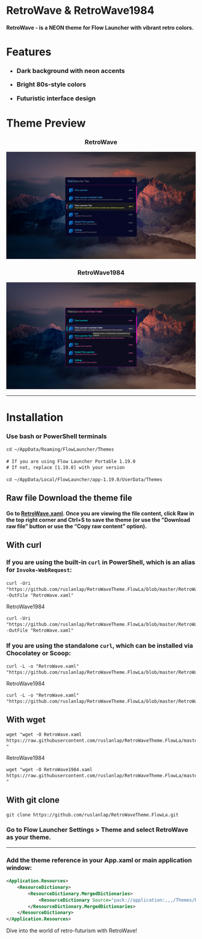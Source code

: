 # RetroWave & RetroWave1984

#### **RetroWave** - is a NEON theme for Flow Launcher with vibrant retro colors.

# Features

<h3>

- Dark background with neon accents

- Bright 80s-style colors

- Futuristic interface design

</h3>

# Theme Preview

<h3 align="center">RetroWave</h3>

![RetroWave](https://github.com/ruslanlap/RetroWaveTheme.FlowLa/blob/master/dataimg/RetroWave.png)

<h3 align="center">RetroWave1984</h3>

![RetroWave1984](https://github.com/ruslanlap/RetroWaveTheme.FlowLa/blob/master/dataimg/RetroWave1984.png)



---

# Installation

### Use bash or PowerShell terminals

```Shell
cd ~/AppData/Roaming/FlowLauncher/Themes

# If you are using Flow Launcher Portable 1.19.0
# If not, replace [1.19.0] with your version

cd ~/AppData/Local/FlowLauncher/app-1.19.0/UserData/Themes
```

## Raw file Download the theme file

#### Go to [RetroWave.xaml](https://github.com/ruslanlap/RetroWaveTheme.FlowLa/blob/main/RetroWave.xaml). Once you are viewing the file content, click **Raw** in the top right corner and Ctrl+S to save the theme (or use the "Download raw file" button or use the “Copy raw content” option).

## With curl

### If you are using the built-in `curl` in PowerShell, which is an alias for `Invoke-WebRequest`:

```shell
curl -Uri "https://github.com/ruslanlap/RetroWaveTheme.FlowLa/blob/master/RetroWave.xaml" -OutFile "RetroWave.xaml"
```
RetroWave1984
```shell
curl -Uri "https://github.com/ruslanlap/RetroWaveTheme.FlowLa/blob/master/RetroWave1984.xaml" -OutFile "RetroWave.xaml"
```

### If you are using the standalone `curl`, which can be installed via Chocolatey or Scoop:

```shell
curl -L -o "RetroWave.xaml" "https://github.com/ruslanlap/RetroWaveTheme.FlowLa/blob/master/RetroWave.xaml"
```
RetroWave1984
```shell
curl -L -o "RetroWave.xaml" "https://github.com/ruslanlap/RetroWaveTheme.FlowLa/blob/master/RetroWave1984.xaml"
```
## With wget

```Shell
wget "wget -O RetroWave.xaml https://raw.githubusercontent.com/ruslanlap/RetroWaveTheme.FlowLa/master/RetroWave.xaml
"
```
RetroWave1984
```Shell
wget "wget -O RetroWave1984.xaml https://raw.githubusercontent.com/ruslanlap/RetroWaveTheme.FlowLa/master/RetroWave1984.xaml
"
```
## With git clone

```Shell
git clone https://github.com/ruslanlap/RetroWaveTheme.FlowLa.git
```

### Go to Flow Launcher Settings > Theme and select **RetroWave** as your theme.

---

### Add the theme reference in your App.xaml or main application window:

```xml
<Application.Resources>
    <ResourceDictionary>
        <ResourceDictionary.MergedDictionaries>
            <ResourceDictionary Source="pack://application:,,,/Themes/RetroWave.xaml"/>
        </ResourceDictionary.MergedDictionaries>
    </ResourceDictionary>
</Application.Resources>
```

Dive into the world of retro-futurism with RetroWave!
